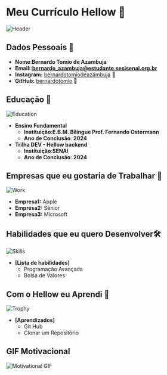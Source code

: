 
# Meu Currículo Hellow 🌟

![Header](https://img.odcdn.com.br/wp-content/uploads/2023/04/codigo-programacao-Ali-Shah-Lakhani-Unsplash.jpg)

## Dados Pessoais 📄
- **Nome**:**Bernardo Tomio de Azambuja**
- **Email:**:**bernardo_azambuja@estudante.sesisenai.org.br**
- **Instagram:** [bernardotomiodeazambuja](https://www.instagram.com/bernardotomiodeazambuja/) 🔗
- **GitHub:** [bernardotomio](https://github.com/bernardotomio) 🔗

## Educação 🏫
![Education](https://encrypted-tbn0.gstatic.com/images?q=tbn:ANd9GcRuS_g1hg9QYs71KvKR1PXea7y3aLLUb9b-RpSHcwTVCQ&s)
- **Ensino Fundamental**  
  - **Instituição**:**E.B.M. Bilíngue Prof. Fernando Ostermann**
  - **Ano de Conclusão**: **2024**
- **Trilha DEV - Hellow backend**  
  - **Instituição**:**SENAI**
  - **Ano de Conclusão**: **2024**

## Empresas que eu gostaria de Trabalhar 💼
![Work](https://netrinoimages.s3.eu-west-2.amazonaws.com/2018/11/20/562992/286476/apple_logo_3d_model_c4d_max_obj_fbx_ma_lwo_3ds_3dm_stl_2998695.jpg)
  - **Empresa1:** Apple
  - **Empresa2:** Sênior
  - **Empresa3:** Microsoft

## Habilidades que eu quero Desenvolver🛠️
![Skills](https://exchangenow.net/upload/como_funciona_a_bolsa_de_valores.jpg)
- **[Lista de habilidades]**
  - Programação Avançada
  - Bolsa de Valores
## Com o Hellow eu Aprendi 🎉
![Trophy](https://cdn.pixabay.com/photo/2022/01/30/13/33/github-6980894_1280.png)
- **[Aprendizados]**
  - Git Hub
  - Clonar um Repositório

## GIF Motivacional 
![Motivational GIF](https://media1.giphy.com/media/v1.Y2lkPTc5MGI3NjExbDgzN2F3MzdoZ252eGRsMm9vY2hlZ3lxbGNxOWloZ3YzOGlyYWZhNiZlcD12MV9pbnRlcm5hbF9naWZfYnlfaWQmY3Q9Zw/xT9DPDoWMicL4nU3NC/giphy.gif)

